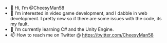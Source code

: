 - 👋 Hi, I’m @CheesyMan58
- 👀 I’m interested in video game development, and I dabble in web development. I pretty new so if there are some issues with the code, its my fault.
- 🌱 I’m currently learning C# and the Unity Engine.
- 📫 How to reach me on Twitter @ https://twitter.com/CheesyMan58

<!---
CheesyMan58/CheesyMan58 is a ✨ special ✨ repository because its `README.md` (this file) appears on your GitHub profile.
You can click the Preview link to take a look at your changes.
--->
